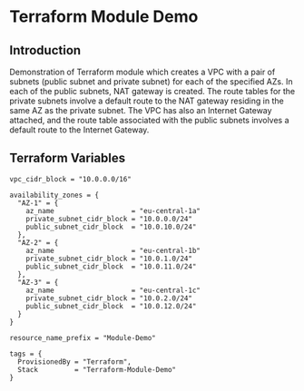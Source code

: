 # Terraform Module Demo

## Introduction
Demonstration of Terraform module which creates a VPC with a pair of subnets (public subnet and private subnet) for each of the specified AZs. In each of the public subnets, NAT gateway is created. The route tables for the private subnets involve a default route to the NAT gateway residing in the same AZ as the private subnet. The VPC has also an Internet Gateway attached, and the route table associated with the public subnets involves a default route to the Internet Gateway.

## Terraform Variables

```hcl
vpc_cidr_block = "10.0.0.0/16"

availability_zones = {
  "AZ-1" = {
    az_name                   = "eu-central-1a"
    private_subnet_cidr_block = "10.0.0.0/24"
    public_subnet_cidr_block  = "10.0.10.0/24"
  },
  "AZ-2" = {
    az_name                   = "eu-central-1b"
    private_subnet_cidr_block = "10.0.1.0/24"
    public_subnet_cidr_block  = "10.0.11.0/24"
  },
  "AZ-3" = {
    az_name                   = "eu-central-1c"
    private_subnet_cidr_block = "10.0.2.0/24"
    public_subnet_cidr_block  = "10.0.12.0/24"
  }
}

resource_name_prefix = "Module-Demo"

tags = {
  ProvisionedBy = "Terraform",
  Stack         = "Terraform-Module-Demo"
}
```

